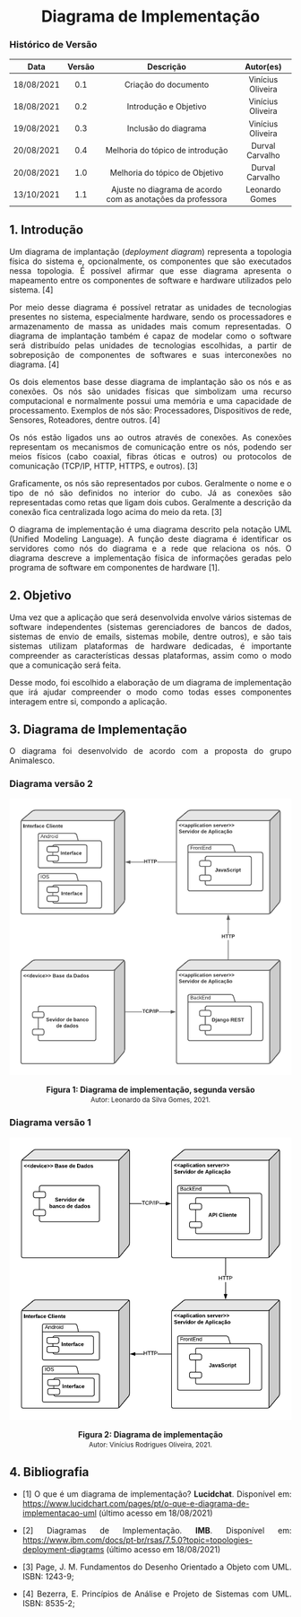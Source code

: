 # <center> Diagrama de Implementação

### Histórico de Versão

|    Data    | Versão |      Descrição       |     Autor(es)     |
| :--------: | :----: | :------------------: | :---------------: |
| 18/08/2021 |  0.1   | Criação do documento | Vinícius Oliveira |
| 18/08/2021 |  0.2   | Introdução e Objetivo| Vinícius Oliveira |
| 19/08/2021 |  0.3   | Inclusão do diagrama | Vinícius Oliveira |
| 20/08/2021 |  0.4   | Melhoria do tópico de introdução | Durval Carvalho |
| 20/08/2021 |  1.0   | Melhoria do tópico de Objetivo | Durval Carvalho |
| 13/10/2021 |  1.1   | Ajuste no diagrama de acordo com as anotações da professora | Leonardo Gomes |

<div align="justify">

## 1. Introdução

Um diagrama de implantação (_deployment diagram_) representa a topologia física do sistema e, opcionalmente, os componentes que são executados nessa topologia. É possível afirmar que esse diagrama apresenta o mapeamento entre os componentes de software e hardware utilizados pelo sistema. [4]

Por meio desse diagrama é possível retratar as unidades de tecnologias presentes no sistema, especialmente hardware, sendo os processadores e armazenamento de massa as unidades mais comum representadas. O diagrama de implantação também é capaz de modelar como o software será distribuído pelas unidades de tecnologias escolhidas, a partir de sobreposição de componentes de softwares e suas interconexões no diagrama. [4]

Os dois elementos base desse diagrama de implantação são os nós e as conexões. Os nós são unidades físicas que simbolizam uma recurso computacional e normalmente possui uma memória e uma capacidade de processamento. Exemplos de nós são: Processadores, Dispositivos de rede, Sensores, Roteadores, dentre outros. [4]

Os nós estão ligados uns ao outros através de conexões. As conexões representam os mecanismos de comunicação entre os nós, podendo ser meios físicos (cabo coaxial, fibras óticas e outros) ou protocolos de comunicação (TCP/IP, HTTP, HTTPS, e outros). [3]

Graficamente, os nós são representados por cubos. Geralmente o nome e o tipo de nó são definidos no interior do cubo. Já as conexões são representadas como retas que ligam dois cubos. Geralmente a descrição da conexão fica centralizada logo acima do meio da reta. [3]

O diagrama de implementação é uma diagrama descrito pela notação UML (Unified Modeling Language). A função deste diagrama é identificar os servidores como nós do diagrama e a rede que relaciona os nós. O diagrama descreve a implementação física de informações geradas pelo programa de software em componentes de hardware  [1].

## 2. Objetivo

Uma vez que a aplicação que será desenvolvida envolve vários sistemas de software independentes (sistemas gerenciadores de bancos de dados, sistemas de envio de emails, sistemas mobile, dentre outros), e são tais sistemas utilizam plataformas de hardware dedicadas, é importante compreender as características dessas plataformas, assim como o modo que a comunicação será feita.

Desse modo, foi escolhido a elaboração de um diagrama de implementação que irá ajudar compreender o modo como todas esses componentes interagem entre si, compondo a aplicação.

## 3. Diagrama de Implementação

O diagrama foi desenvolvido de acordo com a proposta do grupo Animalesco.

### Diagrama versão 2

<p align='center'>
    <img src='https://raw.githubusercontent.com/UnBArqDsw2021-1/2021.1_G01_Animalesco_docs/main/docs/assets/pages/diagrama-implementacao/diagrama-implementacao-v2.png'>
    <figcaption align='center'>
        <b>Figura 1: Diagrama de implementação, segunda versão</b>
        <br>
        <small>Autor: Leonardo da Silva Gomes, 2021.</small>
    </figcaption>
</p>

### Diagrama versão 1

<p align='center'>
    <img src='https://raw.githubusercontent.com/UnBArqDsw2021-1/2021.1_G01_Animalesco_docs/main/docs/assets/pages/diagrama-implementacao/diagrama-implementacao.png'>
    <figcaption align='center'>
        <b>Figura 2: Diagrama de implementação</b>
        <br>
        <small>Autor: Vinícius Rodrigues Oliveira, 2021.</small>
    </figcaption>
</p>

## 4. Bibliografia

- [1] O que é um diagrama de implementação? **Lucidchat**. Disponível em: https://www.lucidchart.com/pages/pt/o-que-e-diagrama-de-implementacao-uml (último acesso em 18/08/2021)

- [2] Diagramas de Implementação. **IMB**. Disponível em: https://www.ibm.com/docs/pt-br/rsas/7.5.0?topic=topologies-deployment-diagrams (último acesso em 18/08/2021)

- [3] Page, J. M. Fundamentos do Desenho Orientado a Objeto com UML. ISBN: 1243-9;

- [4] Bezerra, E. Princípios de Análise e Projeto de Sistemas com UML. ISBN: 8535-2;

<div>
